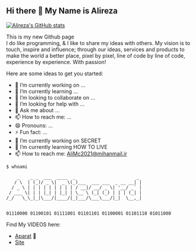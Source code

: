 ## Hi there 👋 My Name is Alireza

[![Alireza's GitHub stats](https://github-readme-stats.vercel.app/api?username=ali0discord&theme=ayu-mirage)](https://github.com/ali0discord/)

This is my new Github page  
I do like programming, & I like to share my ideas with others. My vision is to touch, inspire and influence; through our ideas, services and products to make the world a better place, pixel by pixel, line of code by line of code, experience by experience. With passion!   

<!--
**ali0discord/ali0discord** is a ✨ _special_ ✨ repository because its `README.md` (this file) appears on your GitHub profile.
-->
Here are some ideas to get you started:

- 🔭 I’m currently working on ...
- 🌱 I’m currently learning ...
- 👯 I’m looking to collaborate on ...
- 🤔 I’m looking for help with ...
- 💬 Ask me about ...
- 📫 How to reach me: ...
- 😄 Pronouns: ...
- ⚡ Fun fact: ...
- 🔭 I’m currently working on SECRET
- 🌱 I’m currently learning HOW TO LIVE
- 📫 How to reach me: AliMc2021@mihanmail.ir


```
$ whoami
 
    _    _ _  ___  ____  _                       _ 
   / \  | (_)/ _ \|  _ \(_)___  ___ ___  _ __ __| |
  / _ \ | | | | | | | | | / __|/ __/ _ \| '__/ _` |
 / ___ \| | | |_| | |_| | \__ \ (_| (_) | | | (_| |
/_/   \_\_|_|\___/|____/|_|___/\___\___/|_|  \__,_|


01110000 01100101 01111001 01101101 01100001 01101110 01011000 
```



Find My VIDEOS here:
- [Aparat](https://www.aparat.com/mihancrafte)  🎥
- [Site](https://mihancrafte.ir)
